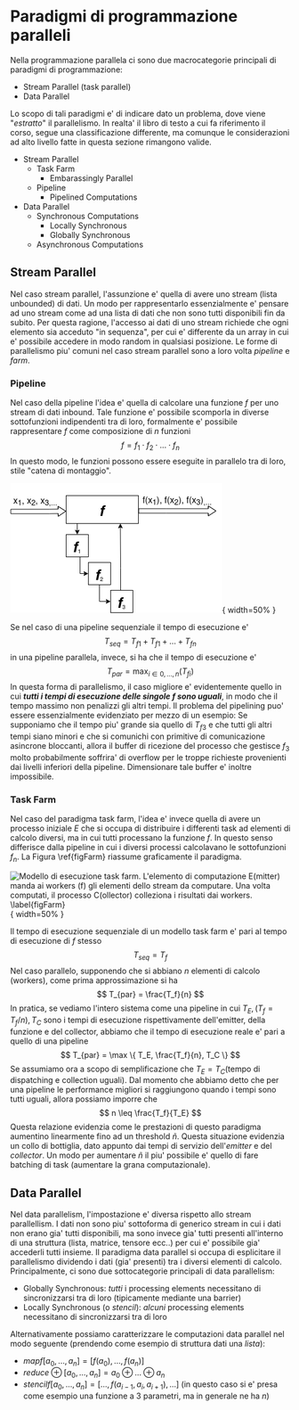 # Paradigmi di programmazione paralleli
Nella programmazione parallela ci sono due macrocategorie principali di
paradigmi di programmazione:

  * Stream Parallel (task parallel)
  * Data Parallel
  
Lo scopo di tali paradigmi e' di indicare dato un problema, dove  viene
"*estratto*" il parallelismo.
In realta' il libro di testo a cui fa riferimento il corso, segue una
classificazione differente, ma comunque le considerazioni ad alto livello fatte
in questa sezione rimangono valide. 

* Stream Parallel
    * Task Farm
        * Embarassingly Parallel
    * Pipeline
        * Pipelined Computations
* Data Parallel
    * Synchronous Computations
        * Locally Synchronous
        * Globally Synchronous
    * Asynchronous Computations

## Stream Parallel
Nel caso stream parallel, l'assunzione e' quella di avere uno stream (lista
unbounded) di dati. Un modo per rappresentarlo essenzialmente e' pensare ad uno
stream come ad una lista di dati che non sono tutti disponibili fin da subito.
Per questa ragione, l'accesso ai dati di uno stream richiede che ogni elemento
sia acceduto "in sequenza", per cui e' differente da un array in cui e'
possibile accedere in modo random in qualsiasi posizione.
Le forme di parallelismo piu' comuni nel caso stream parallel sono a loro volta
*pipeline* e *farm*. 

### Pipeline
Nel caso della pipeline l'idea e' quella di calcolare una
funzione $f$ per uno stream di dati inbound.  Tale funzione e' possibile
scomporla in diverse sottofunzioni indipendenti tra di loro, formalmente e'
possibile rappresentare $f$ come composizione di $n$ funzioni
$$
f = f_1 \cdot f_2 \cdot \dots \cdot f_n
$$
In questo modo, le funzioni possono essere eseguite in parallelo tra di loro,
stile "catena di montaggio".

![Modello di esecuzione a pipeline\label{figPipeline}](img/4.1_pipeline.png){
width=50% }

Se nel caso di una pipeline sequenziale il tempo di esecuzione e' 
$$
T_{seq} = T_{f1} + T_{f1} + \dots + T_{fn}
$$
in una pipeline parallela, invece, si ha che il tempo di esecuzione e'
$$
T_{par} = \max_{i \in 0, \dots, n}(T_{fi})
$$
In questa forma di parallelismo, il caso migliore e' evidentemente quello in cui
***tutti i tempi di esecuzione delle singole $f$ sono uguali***, in modo che il tempo
massimo non penalizzi gli altri tempi.
Il problema del pipelining puo' essere essenzialmente evidenziato per mezzo di
un esempio: Se supponiamo che il tempo piu' grande sia quello di $T_{f3}$ e che
tutti gli altri tempi siano minori e che si comunichi con primitive di
comunicazione asincrone bloccanti, allora il buffer di ricezione del processo
che gestisce $f_3$ molto probabilmente soffrira' di overflow per le troppe
richieste provenienti dai livelli inferiori della pipeline. Dimensionare tale
buffer e' inoltre impossibile.

### Task Farm
Nel caso del paradigma task farm, l'idea e' invece quella di avere un processo
iniziale $E$ che si occupa di distribuire i differenti task ad elementi di calcolo
diversi, ma in cui tutti processano la funzione $f$. In questo senso differisce
dalla pipeline in cui i diversi processi calcolavano le sottofunzioni $f_n$.
La Figura \ref{figFarm} riassume graficamente il paradigma.

![Modello di esecuzione task farm. L'elemento di computazione E(mitter) manda ai
workers ($f$) gli elementi dello stream da computare. Una volta computati, il
processo C(ollector) colleziona i risultati dai workers.
\label{figFarm}](img/4.2_taskfarm.png){ width=50% }

Il tempo di esecuzione sequenziale di un modello task farm e' pari al tempo di
esecuzione di $f$ stesso
$$
T_{seq} = T_f
$$
Nel caso parallelo, supponendo che si abbiano $n$ elementi di calcolo (workers),
come prima approssimazione si ha
$$
T_{par} = \frac{T_f}{n}
$$
In pratica, se vediamo l'intero sistema come una pipeline in cui $T_E, (T_f =
T_f/n), T_C$ sono i tempi di esecuzione rispettivamente dell'emitter, della
funzione e del collector, abbiamo che il tempo di esecuzione reale e' pari a
quello di una pipeline
$$
T_{par} = \max \{ T_E, \frac{T_f}{n}, T_C \}
$$
Se assumiamo ora a scopo di semplificazione che $T_E = T_C$(tempo di dispatching
e collection uguali). Dal momento che abbiamo detto che per una pipeline le
performance migliori si raggiungono quando i tempi sono tutti uguali, allora
possiamo imporre che
$$
n \leq \frac{T_f}{T_E}
$$
Questa relazione evidenzia come le prestazioni di questo paradigma aumentino
linearmente fino ad un threshold $\tilde{n}$. Questa situazione evidenzia un
collo di bottiglia, dato appunto dai tempi di servizio dell'*emitter* e del
*collector*. Un modo per aumentare $\tilde{n}$ il piu' possibile e' quello di
fare batching di task (aumentare la grana computazionale).

## Data Parallel
Nel data parallelism, l'impostazione e' diversa rispetto allo stream
parallellism. I dati non sono piu' sottoforma di generico stream in cui i dati
non erano gia' tutti disponibili, ma sono invece gia' tutti presenti all'interno
di una struttura (lista, matrice, tensore ecc..) per cui e' possibile gia'
accederli tutti insieme.
Il paradigma data parallel si occupa di esplicitare il parallelismo dividendo i
dati (gia' presenti) tra i diversi elementi di calcolo.
Principalmente, ci sono due sottocategorie principali di data parallelism:

* Globally Synchronous: *tutti* i processing elements necessitano di
  sincronizzarsi tra di loro (tipicamente mediante una barrier)
* Locally Synchronous (o *stencil*): *alcuni* processing elements necessitano di
  sincronizzarsi tra di loro

Alternativamente possiamo caratterizzare le computazioni data parallel nel modo
seguente (prendendo come esempio di struttura dati una *lista*):

* $map f [a_0, \dots, a_n] = [f(a_0), \dots, f(a_n)]$ 
* $reduce \oplus [a_0, \dots, a_n] = a_0 \oplus \dots \oplus a_n$ 
* $stencil f [a_0, \dots, a_n] = [ \dots, f(a_{i-1}, a_i, a_{i+1}), \dots]$ (in
  questo caso si e' presa come esempio una funzione a $3$ parametri, ma in
  generale ne ha $n$)

